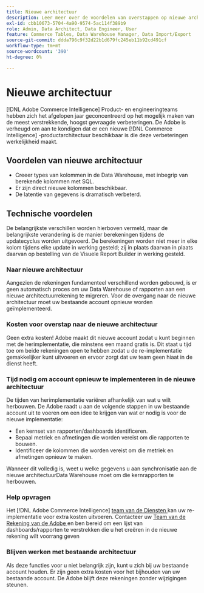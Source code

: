 ```yaml
---
title: Nieuwe architectuur
description: Leer meer over de voordelen van overstappen op nieuwe architectuur.
exl-id: cbb10673-5704-4a90-9574-5ac114f389b9
role: Admin, Data Architect, Data Engineer, User
feature: Commerce Tables, Data Warehouse Manager, Data Import/Export
source-git-commit: ddda796c9f32d22b1d679fc245eb11b92cd491cf
workflow-type: tm+mt
source-wordcount: '390'
ht-degree: 0%

---
```


# Nieuwe architectuur

[!DNL Adobe Commerce Intelligence] Product- en engineeringteams hebben zich het afgelopen jaar geconcentreerd op het mogelijk maken van de meest verstrekkende, hoogst gevraagde verbeteringen. De Adobe is verheugd om aan te kondigen dat er een nieuwe [!DNL Commerce Intelligence] -productarchitectuur beschikbaar is die deze verbeteringen werkelijkheid maakt.

## Voordelen van nieuwe architectuur

* Creeer types van kolommen in de Data Warehouse, met inbegrip van berekende kolommen met SQL.
* Er zijn direct nieuwe kolommen beschikbaar.
* De latentie van gegevens is dramatisch verbeterd.

## Technische voordelen

De belangrijkste verschillen worden hierboven vermeld, maar de belangrijkste verandering is de manier berekeningen tijdens de updatecyclus worden uitgevoerd. De berekeningen worden niet meer in elke kolom tijdens elke update in werking gesteld; zij in plaats daarvan in plaats daarvan op bestelling van de Visuele Report Builder in werking gesteld.

### Naar nieuwe architectuur

Aangezien de rekeningen fundamenteel verschillend worden gebouwd, is er geen automatisch proces om uw Data Warehouse of rapporten aan een nieuwe architectuurrekening te migreren. Voor de overgang naar de nieuwe architectuur moet uw bestaande account opnieuw worden geïmplementeerd.

### Kosten voor overstap naar de nieuwe architectuur

Geen extra kosten! Adobe maakt dit nieuwe account zodat u kunt beginnen met de herimplementatie, die minstens een maand gratis is. Dit staat u tijd toe om beide rekeningen open te hebben zodat u de re-implementatie gemakkelijker kunt uitvoeren en ervoor zorgt dat uw team geen hiaat in de dienst heeft.

### Tijd nodig om account opnieuw te implementeren in de nieuwe architectuur

De tijden van herimplementatie variëren afhankelijk van wat u wilt herbouwen. De Adobe raadt u aan de volgende stappen in uw bestaande account uit te voeren om een idee te krijgen van wat er nodig is voor de nieuwe implementatie:

* Een kernset van rapporten/dashboards identificeren.
* Bepaal metriek en afmetingen die worden vereist om die rapporten te bouwen.
* Identificeer de kolommen die worden vereist om die metriek en afmetingen opnieuw te maken.

Wanneer dit volledig is, weet u welke gegevens u aan synchronisatie aan de nieuwe architectuurData Warehouse moet om die kernrapporten te herbouwen.

### Help opvragen

Het [!DNL Adobe Commerce Intelligence] [ team van de Diensten ](https://experienceleague.adobe.com/docs/commerce-knowledge-base/kb/troubleshooting/miscellaneous/mbi-service-policies.html?lang=nl-NL) kan uw re-implementatie voor extra kosten uitvoeren. Contacteer uw [ Team van de Rekening van de Adobe ](../../guide-overview.md#Submitting-a-Support-Ticket) en ben bereid om een lijst van dashboards/rapporten te verstrekken die u het creëren in de nieuwe rekening wilt voorrang geven

### Blijven werken met bestaande architectuur

Als deze functies voor u niet belangrijk zijn, kunt u zich bij uw bestaande account houden. Er zijn geen extra kosten voor het bijhouden van uw bestaande account. De Adobe blijft deze rekeningen zonder wijzigingen steunen.
